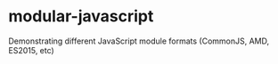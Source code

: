 # modular-javascript
Demonstrating different JavaScript module formats (CommonJS, AMD, ES2015, etc)
